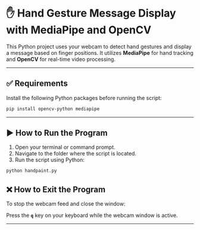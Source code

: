 # ✋ Hand Gesture Message Display with MediaPipe and OpenCV

This Python project uses your webcam to detect hand gestures and display a message based on finger positions. It utilizes **MediaPipe** for hand tracking and **OpenCV** for real-time video processing.

---

## ✅ Requirements

Install the following Python packages before running the script:

```bash
pip install opencv-python mediapipe
```

---

## ▶️ How to Run the Program

1. Open your terminal or command prompt.
2. Navigate to the folder where the script is located.
3. Run the script using Python:

```bash
python handpaint.py
```

## ❌ How to Exit the Program

To stop the webcam feed and close the window:

Press the **`q`** key on your keyboard while the webcam window is active.

---

